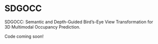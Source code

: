 # SDGOCC
SDGOCC: Semantic and Depth-Guided Bird’s-Eye View Transformation for 3D Multimodal Occupancy Prediction.

Code coming soon!
